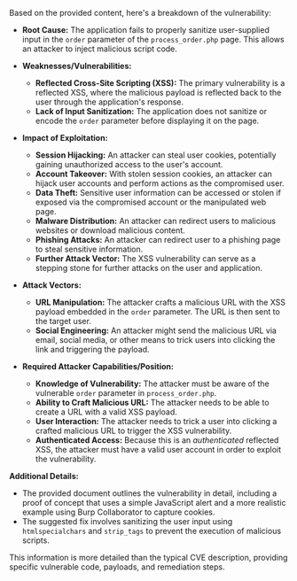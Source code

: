 Based on the provided content, here's a breakdown of the vulnerability:

* **Root Cause:** The application fails to properly sanitize user-supplied input in the `order` parameter of the `process_order.php` page. This allows an attacker to inject malicious script code.

* **Weaknesses/Vulnerabilities:**
    - **Reflected Cross-Site Scripting (XSS):** The primary vulnerability is a reflected XSS, where the malicious payload is reflected back to the user through the application's response.
    - **Lack of Input Sanitization:** The application does not sanitize or encode the `order` parameter before displaying it on the page.

* **Impact of Exploitation:**
    - **Session Hijacking:** An attacker can steal user cookies, potentially gaining unauthorized access to the user's account.
   - **Account Takeover:** With stolen session cookies, an attacker can hijack user accounts and perform actions as the compromised user.
   - **Data Theft:** Sensitive user information can be accessed or stolen if exposed via the compromised account or the manipulated web page.
    - **Malware Distribution:** An attacker can redirect users to malicious websites or download malicious content.
    - **Phishing Attacks:**  An attacker can redirect user to a phishing page to steal sensitive information.
   -  **Further Attack Vector:** The XSS vulnerability can serve as a stepping stone for further attacks on the user and application.

* **Attack Vectors:**
    - **URL Manipulation:** The attacker crafts a malicious URL with the XSS payload embedded in the `order` parameter. The URL is then sent to the target user.
    - **Social Engineering:** An attacker might send the malicious URL via email, social media, or other means to trick users into clicking the link and triggering the payload.

* **Required Attacker Capabilities/Position:**
    - **Knowledge of Vulnerability:** The attacker must be aware of the vulnerable `order` parameter in `process_order.php`.
    - **Ability to Craft Malicious URL:** The attacker needs to be able to create a URL with a valid XSS payload.
   - **User Interaction:** The attacker needs to trick a user into clicking a crafted malicious URL to trigger the XSS vulnerability.
   - **Authenticated Access:** Because this is an *authenticated* reflected XSS, the attacker must have a valid user account in order to exploit the vulnerability.

**Additional Details:**

*   The provided document outlines the vulnerability in detail, including a proof of concept that uses a simple JavaScript alert and a more realistic example using Burp Collaborator to capture cookies.
*   The suggested fix involves sanitizing the user input using `htmlspecialchars` and `strip_tags` to prevent the execution of malicious scripts.

This information is more detailed than the typical CVE description, providing specific vulnerable code, payloads, and remediation steps.